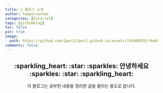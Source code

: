 ```yaml
---
title: 🚀 블로그 소개
author: twopercentwo
categories: [Tutorial]
tags: [githubblog]
toc: false
pin: true
image:
  path: https://github.com/2per2/2per2.github.io/assets/154369925/f0a66300-bd30-4bf7-ae8f-ad7e0cfdf4b8
comments: false 
---
```


<center>
<h2>:sparkling_heart: :star: :sparkles: 안녕하세요 :sparkles: :star: :sparkling_heart:</h2>  
이 블로그는 공부한 내용을 정리한 글을 올리는 용도로 씁니다.<br>
</center>